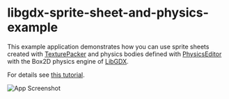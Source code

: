 libgdx-sprite-sheet-and-physics-example
=======================================

This example application demonstrates how you can use sprite sheets
created with [TexturePacker](https://www.codeandweb.com/texturepacker)
and physics bodies defined with [PhysicsEditor](https://www.codeandweb.com/physicseditor)
with the Box2D physics engine of [LibGDX](http://libgdx.com).

For details see [this tutorial](https://www.codeandweb.com/texturepacker/tutorials/libgdx-physics).

![App Screenshot](screenshot.gif)
